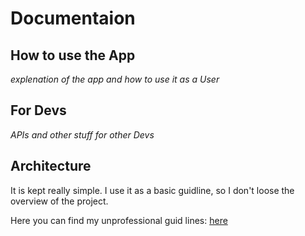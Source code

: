 # Documentaion

## How to use the App

*explenation of the app and how to use it as a User*

## For Devs

*APIs and other stuff for other Devs*

## Architecture

It is kept really simple. I use it as a basic guidline, so I don't loose the overview of the project.

Here you can find my unprofessional guid lines: [here](./Architecture/architecture.md)
